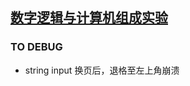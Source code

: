 ## [数字逻辑与计算机组成实验](https://nju-projectn.github.io/dlco-lecture-note/index.html)

### TO DEBUG

- string input 换页后，退格至左上角崩溃